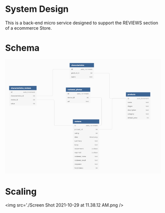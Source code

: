 # System Design
This is a back-end micro service designed to support the REVIEWS section of a ecommerce Store.

# Schema
<img src='./Screen Shot 2021-10-29 at 11.20.30 AM.png'/>

# Scaling
<img src='./Screen Shot 2021-10-29 at 11.38.12 AM.png />
